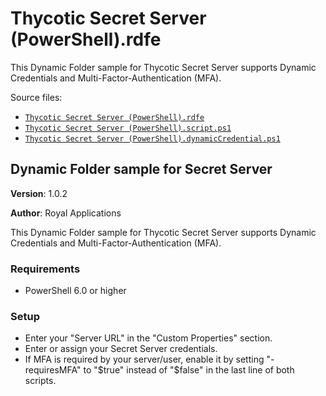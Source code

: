 # <a name="toc-Thycotic-Secret-Server-PowerShell-rdfe"></a> Thycotic Secret Server (PowerShell).rdfe

This Dynamic Folder sample for Thycotic Secret Server supports Dynamic Credentials and Multi-Factor-Authentication (MFA).

Source files:

- [`Thycotic Secret Server (PowerShell).rdfe`](./Thycotic%20Secret%20Server%20%28PowerShell%29.rdfe)
- [`Thycotic Secret Server (PowerShell).script.ps1`](./Thycotic%20Secret%20Server%20%28PowerShell%29.script.ps1)
- [`Thycotic Secret Server (PowerShell).dynamicCredential.ps1`](./Thycotic%20Secret%20Server%20%28PowerShell%29.dynamicCredential.ps1)

## **Dynamic Folder sample for Secret Server**

**Version**: 1.0.2

**Author**: Royal Applications

This Dynamic Folder sample for Thycotic Secret Server supports Dynamic Credentials and Multi-Factor-Authentication (MFA).

### **Requirements**

- PowerShell 6.0 or higher

### **Setup**

- Enter your "Server URL" in the "Custom Properties" section.
- Enter or assign your Secret Server credentials.
- If MFA is required by your server/user, enable it by setting "-requiresMFA" to "$true" instead of "$false" in the last line of both scripts.

